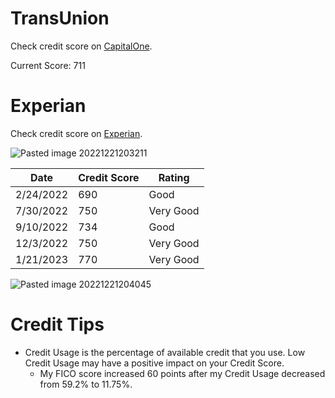 
# TransUnion

Check credit score on [CapitalOne](https://myaccounts.capitalone.com/accountSummary).

Current Score: 711

# Experian

Check credit score on [Experian](https://usa.experian.com/member/dashboard).

 ![Pasted image 20221221203211](https://i.imgur.com/6bkEqsi.png)

| Date      | Credit Score | Rating    |
| --------- | ------------ | --------- |
| 2/24/2022 | 690          | Good      |
| 7/30/2022 | 750          | Very Good |
| 9/10/2022 | 734          | Good      |
| 12/3/2022 | 750          | Very Good |
| 1/21/2023 | 770          | Very Good |


 ![Pasted image 20221221204045](https://i.imgur.com/iF6r1iL.png)
# Credit Tips

* Credit Usage is the percentage of available credit that you use. Low Credit Usage may have a positive impact on your Credit Score.
	* My FICO score increased 60 points after my Credit Usage decreased from 59.2% to 11.75%.